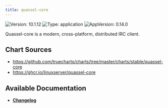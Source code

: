 ```yaml
---
title: quassel-core
---
```


![Version: 10.1.12](https://img.shields.io/badge/Version-10.1.12-informational?style=flat-square) ![Type: application](https://img.shields.io/badge/Type-application-informational?style=flat-square) ![AppVersion: 0.14.0](https://img.shields.io/badge/AppVersion-0.14.0-informational?style=flat-square)

Quassel-core is a modern, cross-platform, distributed IRC client.

## Chart Sources

- https://github.com/truecharts/charts/tree/master/charts/stable/quassel-core
- https://ghcr.io/linuxserver/quassel-core

## Available Documentation

- [**Changelog**](./CHANGELOG.md)
